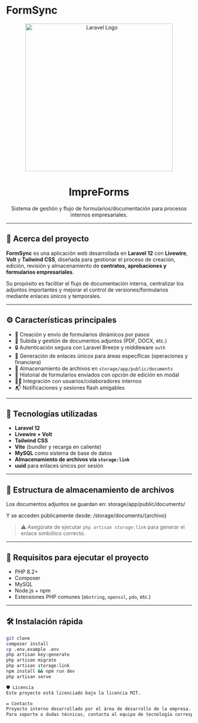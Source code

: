 
# FormSync

<p align="center">
  <img src="https://raw.githubusercontent.com/laravel/art/master/logo-lockup/5%20SVG/2%20CMYK/1%20Full%20Color/laravel-logolockup-cmyk-red.svg" width="400" alt="Laravel Logo">
</p>

<h1 align="center">ImpreForms</h1>

<p align="center">
  Sistema de gestión y flujo de formularios/documentación para procesos internos empresariales.
</p>

---

## 📌 Acerca del proyecto

**FormSync** es una aplicación web desarrollada en **Laravel 12** con **Livewire**, **Volt** y **Tailwind CSS**, diseñada para gestionar el proceso de creación, edición, revisión y almacenamiento de **contratos, aprobaciones y formularios empresariales**.

Su propósito es facilitar el flujo de documentación interna, centralizar los adjuntos importantes y mejorar el control de versiones/formularios mediante enlaces únicos y temporales.

---

## ⚙️ Características principales

- 📝 Creación y envío de formularios dinámicos por pasos
- 📁 Subida y gestión de documentos adjuntos (PDF, DOCX, etc.)
- 🔒 Autenticación segura con Laravel Breeze y middleware `auth`
- 🔗 Generación de enlaces únicos para áreas específicas (operaciones y financiera)
- 📂 Almacenamiento de archivos en `storage/app/public/documents`
- 📜 Historial de formularios enviados con opción de edición en modal
- 🧑‍💼 Integración con usuarios/colaboradores internos
- 📬 Notificaciones y sesiones flash amigables

---

## 🚀 Tecnologías utilizadas

- **Laravel 12**
- **Livewire + Volt**
- **Tailwind CSS**
- **Vite** (bundler y recarga en caliente)
- **MySQL** como sistema de base de datos
- **Almacenamiento de archivos vía `storage:link`**
- **uuid** para enlaces únicos por sesión

---

## 📂 Estructura de almacenamiento de archivos

Los documentos adjuntos se guardan en:
storage/app/public/documents/

Y se acceden públicamente desde:
/storage/documents/{archivo}
> ⚠️ Asegúrate de ejecutar `php artisan storage:link` para generar el enlace simbólico correcto.

---

## 📌 Requisitos para ejecutar el proyecto

- PHP 8.2+
- Composer
- MySQL
- Node.js + npm
- Extensiones PHP comunes (`mbstring`, `openssl`, `pdo`, etc.)

---

## 🛠 Instalación rápida

```bash
git clone
composer install
cp .env.example .env
php artisan key:generate
php artisan migrate
php artisan storage:link
npm install && npm run dev
php artisan serve

🛡️ Licencia
Este proyecto está licenciado bajo la licencia MIT.

✉️ Contacto
Proyecto interno desarrollado por el área de desarrollo de la empresa.
Para soporte o dudas técnicas, contacta al equipo de tecnología correspondiente.
